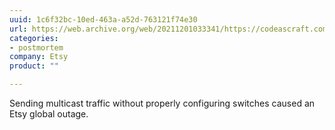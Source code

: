 ```yaml
---
uuid: 1c6f32bc-10ed-463a-a52d-763121f74e30
url: https://web.archive.org/web/20211201033341/https://codeascraft.com/2012/01/23/solr-bittorrent-index-replication/
categories:
- postmortem
company: Etsy
product: ""

---
```


Sending multicast traffic without properly configuring switches caused an Etsy global outage.
